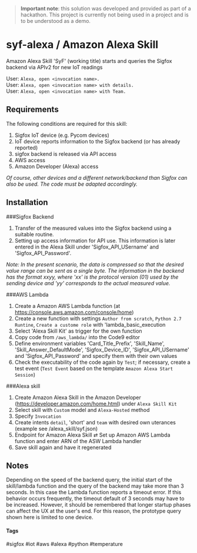 > **Important note**: this solution was developed and provided as part of a hackathon. This
> project is currently not being used in a project and is to be understood as a demo.


# syf-alexa / Amazon Alexa Skill 

Amazon Alexa Skill 'SyF' (working title) starts and queries the Sigfox backend via APIv2 for new IoT readings

User: `Alexa, open <invocation name>.`<br />
User: `Alexa, open <invocation name> with details.`<br />
User: `Alexa, open <invocation name> with Team.`<br />


## Requirements
The following conditions are required for this skill:

1. Sigfox IoT device (e.g. Pycom devices)
2. IoT device reports information to the Sigfox backend (or has already reported)
3. sigfox backend is released via API access
4. AWS access
5. Amazon Developer (Alexa) access

*Of course, other devices and a different network/backend than Sigfox can also be used. The code must be adapted accordingly.*

## Installation
###Sigfox Backend

1. Transfer of the measured values into the Sigfox backend using a suitable routine.
2. Setting up access information for API use. This information is later entered in the Alexa Skill under 'Sigfox_API_USername' and 'Sigfox_API_Password'.

*Note: In the present scenario, the data is compressed so that the desired value range can be sent as a single byte. The information in the backend has the format xxyy, where 'xx' is the protocol version (01) used by the sending device and 'yy' corresponds to the actual measured value.*

###AWS Lambda

1. Create a Amazon AWS Lambda function (at https://console.aws.amazon.com/console/home)
2. Create a new function with settings `Author from scratch`, `Python 2.7 Runtine`, `Create a custome role` with 'lambda_basic_execution
2. Select 'Alexa Skill Kit' as trigger for the own function
3. Copy code from `/aws_lambda/` into the Code9 editor
2. Define environment variables 'Card_Title_Prefix', 'Skill_Name', 'Skill_Answer_DefaultMode', 'Sigfox_Device_ID', 'Sigfox_API_USername' and 'Sigfox_API_Password' and specify them with their own values
3. Check the executability of the code again by `Test`; if necessary, create a test event (`Test Event` based on the template `Amazon Alexa Start Session`)

###Alexa skill
1. Create Amazon Alexa Skill in the Amazon Developer (https://developer.amazon.com/home.html) under `Alexa Skill Kit`
2. Select skill with `Custom` model and `Alexa-Hosted` method
2. Specify `Invocation`
3. Create intents `detail`, 'short' and `team` with desired own uterances (example see /alexa_skill/syf.json)
4. Endpoint for Amazon Alexa Skill ⇄ Set up Amazon AWS Lambda function and enter ARN of the ASW Lambda handler
5. Save skill again and have it regenerated

## Notes
Depending on the speed of the backend query, the initial start of the skill/lambda function and the query of the backend may take more than 3 seconds. In this case the Lambda function reports a timeout error. If this behavior occurs frequently, the timeout default of 3 seconds may have to be increased. However, it should be remembered that longer startup phases can affect the UX at the user's end. For this reason, the prototype query shown here is limited to one device.

#### Tags
 #sigfox #iot #aws #alexa #python #temperature
